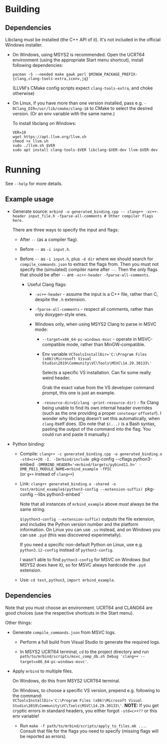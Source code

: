# Building

## Dependencies

Libclang must be installed (the C++ API of it). It's not included in the official Windows installer.

* On Windows, using MSYS2 is recommended. Open the UCRT64 environment (using the appropriate Start menu shortcut), install following dependencies:
  ```
  pacman -S --needed make gawk perl $MINGW_PACKAGE_PREFIX-{clang,clang-tools-extra,iconv,jq}`
  ```
  (LLVM's CMake config scripts expect `clang-tools-extra`, and choke otherwise)

* On Linux, if you have more than one version installed, pass e.g. `-DClang_DIR=/usr/lib/cmake/clang-18` to CMake to select the desired version. (Or an env variable with the same name.)

  To install libclang on Windows:
  ```
  VER=18
  wget https://apt.llvm.org/llvm.sh
  chmod +x llvm.sh
  sudo ./llvm.sh $VER
  sudo apt install clang-tools-$VER libclang-$VER-dev llvm-$VER-dev
  ```

# Running

See `--help` for more details.

## Example usage

* Generate source:
  `mrbind -o generated_binding.cpp -- clang++ -xc++-header input_file.h -fparse-all-comments # Other compiler flags here.`

  There are three ways to specify the input and flags:
  * After `--` (as a compiler flag).
  * Before `--` as `-i input.h`.
  * Before `--` as `-i input.h`, plus `-d dir` where we should search for `compile_commands.json` to extract the flags from. Then you must not specify the (simulated) compiler name after `--`. Then the only flags that should be after `--` are `-xc++-header -fparse-all-comments`.

    * Useful Clang flags:

      * `-xc++-header` - assume the input is a C++ file, rather than C, despite the `.h` extension.

      * `-fparse-all-comments` - respect all comments, rather than only doxygen-style ones.

      * Windows only, when using MSYS2 Clang to parse in MSVC mode:

        * `--target=x86_64-pc-windows-msvc` - operate in MSVC-compatible mode, rather than MinGW-compatible.
        * Env variable `VCToolsInstallDir='C:\Program Files (x86)\Microsoft Visual Studio\2019\Community\VC\Tools\MSVC\14.29.30133\'`

          Selects a specific VS installation. Can fix some really weird header.

          Grab the exact value from the VS developer command prompt, this one is just an example.

        * `-resource-dir=$(clang -print-resource-dir)` - fix Clang being unable to find its own internal header overrides (such as the one providing a proper `constexpr` `offsetof`). I wonder why libclang doesn't set this automatically, when `clang` itself does. (Do note that `$(...)` is a Bash syntax, pasting the output of the command into the flag. You could run and paste it manually.)

* Python binding:
  * Compile: `clang++ -c generated_binding.cpp -o generated_binding.o -std=c++20 -I. -Imrbind/include `pkg-config --cflags python3-embed` -DMRBIND_HEADER='<mrbind/targets/pybind11.h>' -DMB_PB11_MODULE_NAME=mrbind_example -fPIC`<br/>
    (or `g++` instead of `clang++`)

  * Link: `clang++ generated_binding.o -shared -o test/mrbind_example$(python3-config --extension-suffix) `pkg-config --libs python3-embed``

    Note that all instances of `mrbind_example` above *must* always be the same string.

    `$(python3-config --extension-suffix)` outputs the file extension, and includes the Python version number and the platform information. On Linux you can use `.so` instead, and on Windows you can use `.pyd` (this was discovered experimetally).

    If you need a specific non-default Python on Linux, use e.g. `python3.12-config` instead of `python3-config`.

    I wasn't able to find `python3-config` for MSVC on Windows (but MSYS2 does have it), so for MSVC always hardcode the `.pyd` extension.

  * Use: `cd test`, `python3`, `import mrbind_example`.

## Dependencies


  Note that you must choose an environment. UCRT64 and CLANG64 are good choices (use the respective shortcuts in the Start menu).

Other things:

  * Generate `compile_commands.json` from MSVC logs.

    * Perform a full build from Visual Studio to generate the required logs.

    * In MSYS2 UCRT64 terminal, `cd` to the project directory and run `path/to/mrbind/scripts/msvc_comp_db.sh Debug 'clang++ --target=x86_64-pc-windows-msvc'`.

  * Apply `mrbind` to multiple files.

    On Windows, do this from MSYS2 UCRT64 terminal.

    On Windows, to choose a specific VS version, prepend e.g. following to the command: <br/>
    `VCToolsInstallDir='C:\Program Files (x86)\Microsoft Visual Studio\2019\Community\VC\Tools\MSVC\14.29.30133\'`. **NOTE:** If you get cryptic errors in standard headers, you either forgot `-std=c++??` or this env variable!

    * Run `make -f path/to/mrbind/scripts/apply_to_files.mk ...`. Consult that file for the flags you need to specify (missing flags will be reported as errors).
